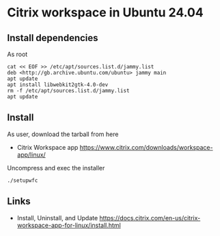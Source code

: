 # Citrix workspace in Ubuntu 24.04

## Install dependencies

As root

```shell
cat << EOF >> /etc/apt/sources.list.d/jammy.list
deb <http://gb.archive.ubuntu.com/ubuntu> jammy main
apt update
apt install libwebkit2gtk-4.0-dev
rm -f /etc/apt/sources.list.d/jammy.list
apt update
```

## Install

As user, download the tarball from here

- Citrix Workspace app
<https://www.citrix.com/downloads/workspace-app/linux/>

Uncompress and exec the installer

```shell
./setupwfc
```

## Links

- Install, Uninstall, and Update
<https://docs.citrix.com/en-us/citrix-workspace-app-for-linux/install.html>
